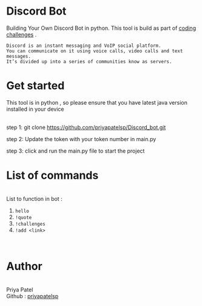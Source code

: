 
<h1>Discord Bot </h1>

Building Your Own Discord Bot in python.
This tool is build as part of <a href="https://codingchallenges.fyi/challenges/challenge-discord">coding challenges</a> .


```
Discord is an instant messaging and VoIP social platform.
You can communicate on it using voice calls, video calls and text messages.
It’s divided up into a series of communities know as servers.
```
<h1>Get started </h1>
This tool is in python , so please ensure that you have latest java version installed in your device 
<br><br>

step 1: git clone https://github.com/priyapatelsp/Discord_bot.git

step 2: Update the token with your token number in main.py

step 3: click and run the main.py file to start the project


<h1>List of commands</h1>
<br>
List to function in bot :

1.  `hello` 
2.  `!quote` 
3.  `!challenges`
4.  `!add <link>` 
<br>

<h1>Author</h1><br>
Priya Patel <br>
Github : <a href="https://github.com/priyapatelsp">priyapatelsp</a>
